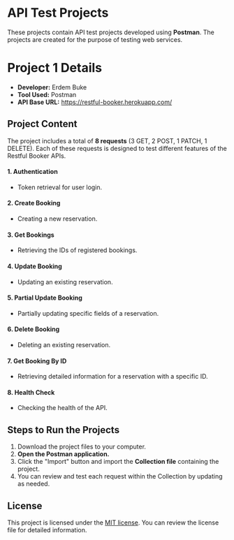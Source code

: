 # API Test Projects

These projects contain API test projects developed using **Postman**. The projects are created for the purpose of testing web services.

# Project 1 Details

- **Developer:** Erdem Buke
- **Tool Used:** Postman
- **API Base URL:** https://restful-booker.herokuapp.com/

## Project Content

The project includes a total of **8 requests** (3 GET, 2 POST, 1 PATCH, 1 DELETE). Each of these requests is designed to test different features of the Restful Booker APIs.

#### 1. Authentication
   - Token retrieval for user login.

#### 2. Create Booking
   - Creating a new reservation.

#### 3. Get Bookings
   - Retrieving the IDs of registered bookings.

#### 4. Update Booking
   - Updating an existing reservation.

#### 5. Partial Update Booking
   - Partially updating specific fields of a reservation.

#### 6. Delete Booking
   - Deleting an existing reservation.

#### 7. Get Booking By ID
   - Retrieving detailed information for a reservation with a specific ID.

#### 8. Health Check
   - Checking the health of the API.

## Steps to Run the Projects

1. Download the project files to your computer.
2. **Open the Postman application.**
3. Click the "Import" button and import the **Collection file** containing the project.
4. You can review and test each request within the Collection by updating as needed.

## License

This project is licensed under the [MIT license](LICENSE). You can review the license file for detailed information.
